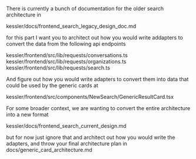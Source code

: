 There is currently a bunch of documentation for the older search architecture in 

kessler/docs/frontend_search_legacy_design_doc.md

for this part I want you to architect out how you would write addapters to convert the data from the following api endpoints

kessler/frontend/src/lib/requests/conversations.ts
kessler/frontend/src/lib/requests/organizations.ts
kessler/frontend/src/lib/requests/search.ts

And figure out how you would write adapters to convert them into data that could be used by the generic cards at 

kessler/frontend/src/components/NewSearch/GenericResultCard.tsx

For some broader context, we are wanting to convert the entire architecture into a new format 

kessler/docs/frontend_search_current_design.md

but for now just ignore that and architect out how you would write the adapters, and throw your final architecture plan in docs/generic_card_architecture.md
